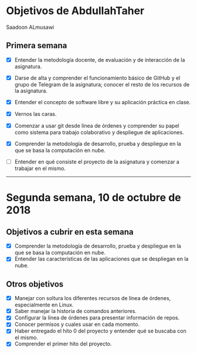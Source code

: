 # Objetivos de AbdullahTaher
Saadoon ALmusawi

## Primera semana

- [X] Entender la metodología docente, de evaluación y de interacción de la asignatura.

- [X] Darse de alta y comprender el funcionamiento básico de GitHub y el grupo de Telegram de la asignatura; conocer el resto de los recursos de la asignatura.

- [X] Entender el concepto de software libre y su aplicación práctica en clase.

- [X] Vernos las caras.

- [X] Comenzar a usar git desde línea de órdenes y comprender su papel como sistema para trabajo colaborativo y despliegue de aplicaciones.

- [X] Comprender la metodología de desarrollo, prueba y despliegue en la que se basa la computación en nube.

- [ ] Entender en qué consiste el proyecto de la asignatura y comenzar a trabajar en el mismo.

-------------------------------------------------
# Segunda semana, 10 de octubre de 2018

## Objetivos a cubrir en esta semana

- [X] Comprender la metodología de desarrollo, prueba y despliegue en la que se basa la computación en nube.
- [X] Entender las características de las aplicaciones que se despliegan en la nube.

## Otros objetivos

- [X] Manejar con soltura los diferentes recursos de línea de órdenes, especialmente en Linux.
- [X] Saber manejar la historia de comandos anteriores.
- [X] Configurar la línea de órdenes para presentar información de repos.
- [X] Conocer permisos y cuales usar en cada momento.
- [X] Haber entregado el hito 0 del proyecto y entender qué se buscaba con el mismo.
- [X] Comprender el primer hito del proyecto.
